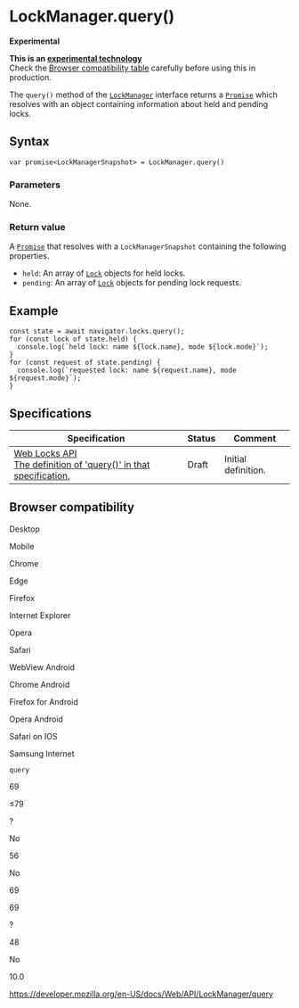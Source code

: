 # LockManager.query()

**Experimental**

**This is an [experimental technology](https://developer.mozilla.org/en-US/docs/MDN/Guidelines/Conventions_definitions#experimental)**  
Check the [Browser compatibility table](#browser_compatibility) carefully before using this in production.

The `query()` method of the [`LockManager`](../lockmanager) interface returns a [`Promise`](https://developer.mozilla.org/en-US/docs/Web/JavaScript/Reference/Global_Objects/Promise) which resolves with an object containing information about held and pending locks.

## Syntax

    var promise<LockManagerSnapshot> = LockManager.query()

### Parameters

None.

### Return value

A [`Promise`](https://developer.mozilla.org/en-US/docs/Web/JavaScript/Reference/Global_Objects/Promise) that resolves with a `LockManagerSnapshot` containing the following properties.

- `held`: An array of [`Lock`](../lock) objects for held locks.
- `pending`: An array of [`Lock`](../lock) objects for pending lock requests.

## Example

    const state = await navigator.locks.query();
    for (const lock of state.held) {
      console.log(`held lock: name ${lock.name}, mode ${lock.mode}`);
    }
    for (const request of state.pending) {
      console.log(`requested lock: name ${request.name}, mode ${request.mode}`);
    }

## Specifications

<table><thead><tr class="header"><th>Specification</th><th>Status</th><th>Comment</th></tr></thead><tbody><tr class="odd"><td><a href="https://wicg.github.io/web-locks/#dom-lockmanager-query">Web Locks API<br />
<span class="small">The definition of 'query()' in that specification.</span></a></td><td><span class="spec-draft">Draft</span></td><td>Initial definition.</td></tr></tbody></table>

## Browser compatibility

Desktop

Mobile

Chrome

Edge

Firefox

Internet Explorer

Opera

Safari

WebView Android

Chrome Android

Firefox for Android

Opera Android

Safari on IOS

Samsung Internet

`query`

69

≤79

?

No

56

No

69

69

?

48

No

10.0

<a href="https://developer.mozilla.org/en-US/docs/Web/API/LockManager/query" class="_attribution-link">https://developer.mozilla.org/en-US/docs/Web/API/LockManager/query</a>
